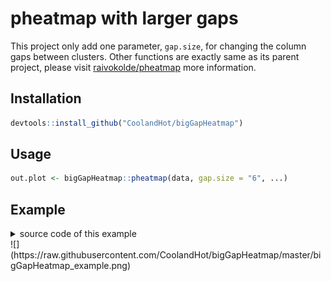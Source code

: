 pheatmap with larger gaps
========

This project only add one parameter, `gap.size`, for changing the column gaps between clusters. Other functions are exactly same as its parent project, please visit [raivokolde/pheatmap](https://github.com/raivokolde/pheatmap) more information.  

## Installation

```r
devtools::install_github("CoolandHot/bigGapHeatmap")
```

## Usage

```r
out.plot <- bigGapHeatmap::pheatmap(data, gap.size = "6", ...)
```

## Example
<details>
  <summary>source code of this example</summary>
  
```r
random_string <- function(n) {
  substr(paste(sample(letters), collapse = ""), 1, n)
}

mat <- matrix(rgamma(1000, shape = 1) * 5, ncol = 50)

colnames(mat) <- paste(
  rep(1:3, each = ncol(mat) / 3),
  replicate(ncol(mat), random_string(5)),
  sep = ""
)
rownames(mat) <- replicate(nrow(mat), random_string(3))

col_groups <- substr(colnames(mat), 1, 1)

mat[,col_groups == "1"] <- mat[,col_groups == "1"] * 5

mat_col <- data.frame(group = col_groups)
rownames(mat_col) <- colnames(mat)


bigGapHeatmap::pheatmap(
  mat = mat,
  gap.size = "6",
  cutree_rows = 3,
  cutree_cols = 4,
  fontsize = 14,
  main = "Example Heatmap"
)

```
</details>
![](https://raw.githubusercontent.com/CoolandHot/bigGapHeatmap/master/bigGapHeatmap_example.png)
